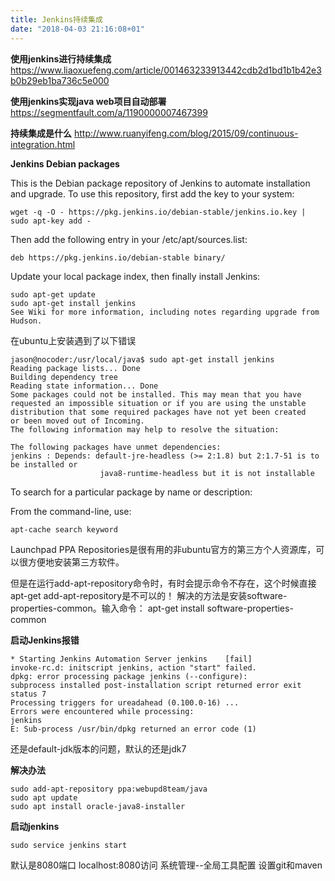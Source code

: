 ```yaml
---
title: Jenkins持续集成
date: "2018-04-03 21:16:08+01"
---
```


**使用jenkins进行持续集成**
https://www.liaoxuefeng.com/article/001463233913442cdb2d1bd1b1b42e3b0b29eb1ba736c5e000

**使用jenkins实现java web项目自动部署**
https://segmentfault.com/a/1190000007467399

**持续集成是什么**
http://www.ruanyifeng.com/blog/2015/09/continuous-integration.html

**Jenkins Debian packages**

This is the Debian package repository of Jenkins to automate installation and upgrade. To use this repository, first add the key to your system:

```
wget -q -O - https://pkg.jenkins.io/debian-stable/jenkins.io.key | sudo apt-key add -
```

Then add the following entry in your /etc/apt/sources.list:

```
deb https://pkg.jenkins.io/debian-stable binary/
```

Update your local package index, then finally install Jenkins:
```
sudo apt-get update
sudo apt-get install jenkins
See Wiki for more information, including notes regarding upgrade from Hudson.
```

在ubuntu上安装遇到了以下错误
```
jason@nocoder:/usr/local/java$ sudo apt-get install jenkins
Reading package lists... Done
Building dependency tree
Reading state information... Done
Some packages could not be installed. This may mean that you have
requested an impossible situation or if you are using the unstable
distribution that some required packages have not yet been created
or been moved out of Incoming.
The following information may help to resolve the situation:

The following packages have unmet dependencies:
jenkins : Depends: default-jre-headless (>= 2:1.8) but 2:1.7-51 is to be installed or
                    java8-runtime-headless but it is not installable
```


To search for a particular package by name or description:

From the command-line, use:
```
apt-cache search keyword
```

Launchpad PPA Repositories是很有用的非ubuntu官方的第三方个人资源库，可以很方便地安装第三方软件。

但是在运行add-apt-repository命令时，有时会提示命令不存在，这个时候直接apt-get add-apt-repository是不可以的！
解决的方法是安装software-properties-common。输入命令：
apt-get install software-properties-common

**启动Jenkins报错**
```
* Starting Jenkins Automation Server jenkins    [fail]
invoke-rc.d: initscript jenkins, action "start" failed.
dpkg: error processing package jenkins (--configure):
subprocess installed post-installation script returned error exit status 7
Processing triggers for ureadahead (0.100.0-16) ...
Errors were encountered while processing:
jenkins
E: Sub-process /usr/bin/dpkg returned an error code (1)
```
还是default-jdk版本的问题，默认的还是jdk7

**解决办法**
```
sudo add-apt-repository ppa:webupd8team/java
sudo apt update
sudo apt install oracle-java8-installer
```

**启动jenkins**
```
sudo service jenkins start
```
默认是8080端口
localhost:8080访问
系统管理--全局工具配置 设置git和maven